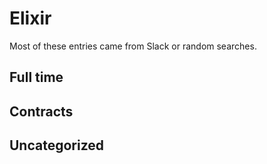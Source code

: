 # Elixir

Most of these entries came from Slack or random searches.

## Full time

## Contracts

## Uncategorized
